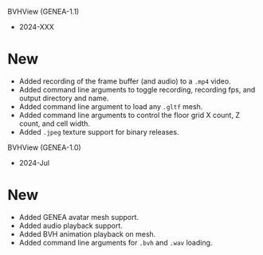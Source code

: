 BVHView (GENEA-1.1)
- 2024-XXX

# New
- Added recording of the frame buffer (and audio) to a `.mp4` video.
- Added command line arguments to toggle recording, recording fps, and output directory and name.
- Added command line argument to load any `.gltf` mesh.
- Added command line arguments to control the floor grid X count, Z count, and cell width.
- Added `.jpeg` texture support for binary releases.

BVHView (GENEA-1.0)
- 2024-Jul

# New
- Added GENEA avatar mesh support.
- Added audio playback support.
- Added BVH animation playback on mesh.
- Added command line arguments for `.bvh` and `.wav` loading.
